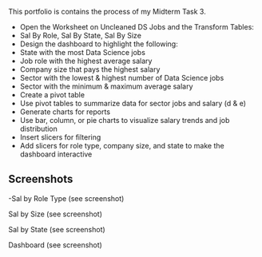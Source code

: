 This portfolio is contains the process of my Midterm Task 3.
- Open the Worksheet on Uncleaned DS Jobs and the Transform Tables:
 - Sal By Role, Sal By State, Sal By Size
- Design the dashboard to highlight the following:
- State with the most Data Science jobs
- Job role with the highest average salary
- Company size that pays the highest salary
- Sector with the lowest & highest number of Data Science jobs
- Sector with the minimum & maximum average salary
- Create a pivot table
- Use pivot tables to summarize data for sector jobs and salary (d & e)
- Generate charts for reports
- Use bar, column, or pie charts to visualize salary trends and job distribution
- Insert slicers for filtering
- Add slicers for role type, company size, and state to make the dashboard interactive
## Screenshots
-Sal by Role Type (see screenshot)

Sal by Size (see screenshot)

Sal by State (see screenshot)

Dashboard (see screenshot)
